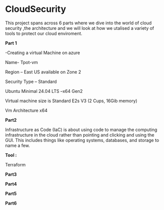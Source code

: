 # CloudSecurity
This project spans across 6 parts where we dive into the world of cloud security ,the architecture and we will look at how we utalised a variety of tools to protect our cloud enviroment.

**Part 1**

-Creating a virtual Machine on azure 

Name- Tpot-vm  

Region – East US available on Zone 2  

Security Type – Standard 

Ubuntu Minimal 24.04 LTS –x64 Gen2 

Virtual machine size is Standard E2s V3 (2 Cups, 16Gib memory) 

Vm Architecture x64 


**Part2**

Infrastructure as Code (IaC) is about using code to manage the computing infrastructure in the cloud rather than pointing and clicking and using the GUI. This includes things like operating systems, databases, and storage to name a few.

**Tool :**

Terraform

**Part3**

**Part4**

**Part5**

**Part6**




